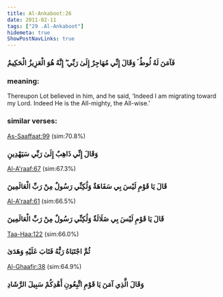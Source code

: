```yaml
---
title: Al-Ankaboot:26
date: 2011-02-11
tags: ["29 .Al-Ankaboot"]
hidemeta: true 
ShowPostNavLinks: true 
---
```

### فَآمَنَ لَهُ لُوطٌ ۘ وَقَالَ إِنِّي مُهَاجِرٌ إِلَىٰ رَبِّي ۖ إِنَّهُ هُوَ الْعَزِيزُ الْحَكِيمُ
### meaning: 
Thereupon Lot believed in him, and he said, ‘Indeed I am migrating toward my Lord. Indeed He is the All-mighty, the All-wise.’
### similar verses: 

[As-Saaffaat:99](/37/99) (sim:70.8%)

### وَقَالَ إِنِّي ذَاهِبٌ إِلَىٰ رَبِّي سَيَهْدِينِ

[Al-A'raaf:67](/7/67) (sim:67.3%)

### قَالَ يَا قَوْمِ لَيْسَ بِي سَفَاهَةٌ وَلَٰكِنِّي رَسُولٌ مِنْ رَبِّ الْعَالَمِينَ

[Al-A'raaf:61](/7/61) (sim:66.5%)

### قَالَ يَا قَوْمِ لَيْسَ بِي ضَلَالَةٌ وَلَٰكِنِّي رَسُولٌ مِنْ رَبِّ الْعَالَمِينَ

[Taa-Haa:122](/20/122) (sim:66.0%)

### ثُمَّ اجْتَبَاهُ رَبُّهُ فَتَابَ عَلَيْهِ وَهَدَىٰ

[Al-Ghaafir:38](/40/38) (sim:64.9%)

### وَقَالَ الَّذِي آمَنَ يَا قَوْمِ اتَّبِعُونِ أَهْدِكُمْ سَبِيلَ الرَّشَادِ
